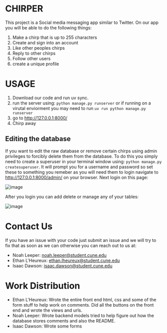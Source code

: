 # CHIRPER
This project is a Social media messaging app similar to Twitter. On our app you will be able to do the following things:
1. Make a chirp that is up to 255 characters
2. Create and sign into an account
3. Like other peoples chirps
4. Reply to other chirps
5. Follow other users
6. create a unique profile

# USAGE
1. Download our code and run uv sync.
2. run the server using: `python manage.py runserver` or if running on a virutal enviorment you may need to run `uv run python manage.py runserver`
3. go to http://127.0.0.1:8000/
4. Chirp away

## Editing the database
If you want to edit the raw database or remove certain chirps using admin privileges to forcibly delete them from the database.
To do this you simply need to create a superuser in your terminal window using: `python manage.py createsuperuser`.
It will prompt you for a username and password so set these to something you remeber as you will need them to login
navigate to http://127.0.0.1:8000/admin/ on your browser.
Next login on this page:

![image](https://github.com/user-attachments/assets/91d7a7b7-7df9-42ba-9496-2f72c647f5df)

After you login you can add delete or manage any of your tables:

![image](https://github.com/user-attachments/assets/512865b7-3b84-47a8-a00b-9ca123f43083)

# Contact Us
If you have an issue with your code just submit an issue and we will try to fix that as soon as we can otherwise you can reach out to us at:
- Noah Leeper: noah.leeper@student.cune.edu
- Ethan L'Heureux: ethan.lheureux@student.cune.edu
- Isaac Dawson: isaac.dawson@student.cune.edu

# Work Distribution
- Ethan L'Heureux: Wrote the entire front end html, css and some of the form stuff to help work on comments. Did all the buttons on the front end and wrote the views and urls.
- Noah Leeper: Wrote backend models tried to help figure out how the database stores comments and also the README.
- Isaac Dawson: Wrote some forms

